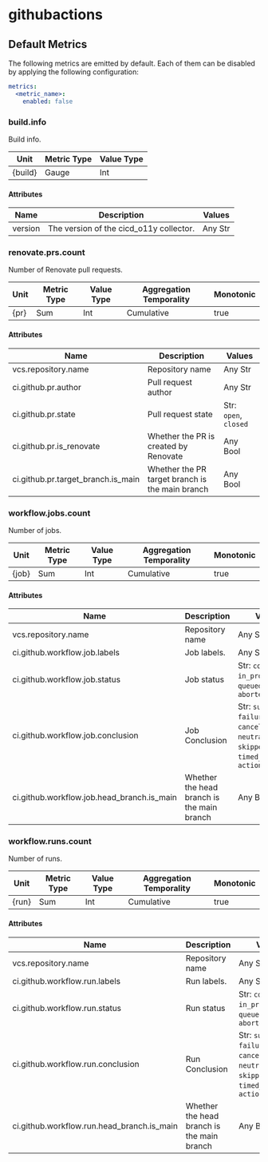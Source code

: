 [comment]: <> (Code generated by mdatagen. DO NOT EDIT.)

# githubactions

## Default Metrics

The following metrics are emitted by default. Each of them can be disabled by applying the following configuration:

```yaml
metrics:
  <metric_name>:
    enabled: false
```

### build.info

Build info.

| Unit | Metric Type | Value Type |
| ---- | ----------- | ---------- |
| {build} | Gauge | Int |

#### Attributes

| Name | Description | Values |
| ---- | ----------- | ------ |
| version | The version of the cicd_o11y collector. | Any Str |

### renovate.prs.count

Number of Renovate pull requests.

| Unit | Metric Type | Value Type | Aggregation Temporality | Monotonic |
| ---- | ----------- | ---------- | ----------------------- | --------- |
| {pr} | Sum | Int | Cumulative | true |

#### Attributes

| Name | Description | Values |
| ---- | ----------- | ------ |
| vcs.repository.name | Repository name | Any Str |
| ci.github.pr.author | Pull request author | Any Str |
| ci.github.pr.state | Pull request state | Str: ``open``, ``closed`` |
| ci.github.pr.is_renovate | Whether the PR is created by Renovate | Any Bool |
| ci.github.pr.target_branch.is_main | Whether the PR target branch is the main branch | Any Bool |

### workflow.jobs.count

Number of jobs.

| Unit | Metric Type | Value Type | Aggregation Temporality | Monotonic |
| ---- | ----------- | ---------- | ----------------------- | --------- |
| {job} | Sum | Int | Cumulative | true |

#### Attributes

| Name | Description | Values |
| ---- | ----------- | ------ |
| vcs.repository.name | Repository name | Any Str |
| ci.github.workflow.job.labels | Job labels. | Any Str |
| ci.github.workflow.job.status | Job status | Str: ``completed``, ``in_progress``, ``queued``, ``waiting``, ``aborted`` |
| ci.github.workflow.job.conclusion | Job Conclusion | Str: ``success``, ``failure``, ``cancelled``, ``neutral``, ``null``, ``skipped``, ``timed_out``, ``action_required`` |
| ci.github.workflow.job.head_branch.is_main | Whether the head branch is the main branch | Any Bool |

### workflow.runs.count

Number of runs.

| Unit | Metric Type | Value Type | Aggregation Temporality | Monotonic |
| ---- | ----------- | ---------- | ----------------------- | --------- |
| {run} | Sum | Int | Cumulative | true |

#### Attributes

| Name | Description | Values |
| ---- | ----------- | ------ |
| vcs.repository.name | Repository name | Any Str |
| ci.github.workflow.run.labels | Run labels. | Any Str |
| ci.github.workflow.run.status | Run status | Str: ``completed``, ``in_progress``, ``queued``, ``waiting``, ``aborted`` |
| ci.github.workflow.run.conclusion | Run Conclusion | Str: ``success``, ``failure``, ``cancelled``, ``neutral``, ``null``, ``skipped``, ``timed_out``, ``action_required`` |
| ci.github.workflow.run.head_branch.is_main | Whether the head branch is the main branch | Any Bool |
